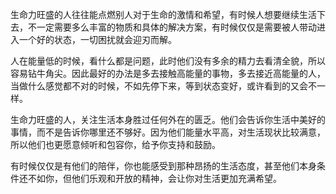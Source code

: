 生命力旺盛的人往往能点燃别人对于生命的激情和希望，有时候人想要继续生活下去，不一定需要多么丰富的物质和具体的解决方案，有时候仅仅是需要被人带动进入一个好的状态，一切困扰就会迎刃而解。

人在能量低的时候，看什么都是问题，此时他们没有多余的精力去看清全貌，所以容易钻牛角尖。因此最好的办法是多去接触高能量的事物，多去接近高能量的人，当做什么感觉都不对的时候，不如先停下来，等到状态变好，或许看到的又会不一样。

生命力旺盛的人，关注生活本身胜过任何外在的匮乏。他们会告诉你生活中美好的事情，而不是告诉你哪里还不够好。因为他们能量水平高，对生活现状比较满意，所以他们也更愿意倾听和包容你，给予你支持和鼓励。

有时候仅仅是有他们的陪伴，你也能感受到那种昂扬的生活态度，甚至他们本身条件还不如你，但他们乐观和开放的精神，会让你对生活更加充满希望。